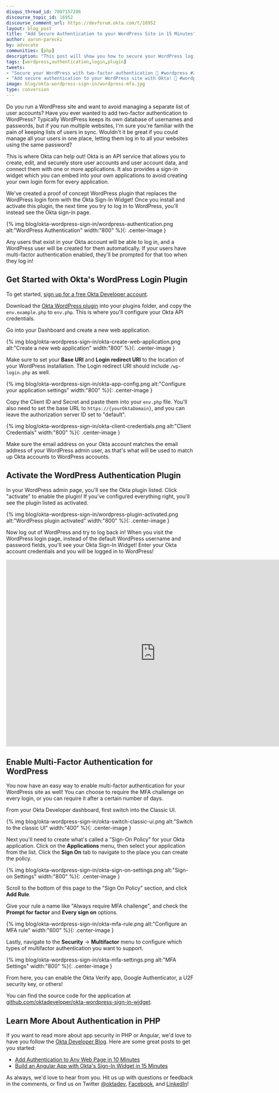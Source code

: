 ```yaml
---
disqus_thread_id: 7007157286
discourse_topic_id: 16952
discourse_comment_url: https://devforum.okta.com/t/16952
layout: blog_post
title: "Add Secure Authentication to your WordPress Site in 15 Minutes"
author: aaron-parecki
by: advocate
communities: [php]
description: "This post will show you how to secure your WordPress login with two-factor authentication by using Okta's Sign-In Widget."
tags: [wordpress,authentication,login,plugin]
tweets:
- "Secure your WordPress with two-factor authentication 🔐 #wordpress #2fa"
- "Add secure authentication to your WordPress site with Okta! 🔑 #wordpress"
image: blog/okta-wordpress-sign-in/wordpress-mfa.jpg
type: conversion
---
```


Do you run a WordPress site and want to avoid managing a separate list of user accounts? Have you ever wanted to add two-factor authentication to WordPress? Typically WordPress keeps its own database of usernames and passwords, but if you run multiple websites, I'm sure you're familiar with the pain of keeping lists of users in sync. Wouldn't it be great if you could manage all your users in one place, letting them log in to all your websites using the same password?

This is where Okta can help out! Okta is an API service that allows you to create, edit, and securely store user accounts and user account data, and connect them with one or more applications. It also provides a sign-in widget which you can embed into your own applications to avoid creating your own login form for every application.

We've created a proof of concept WordPress plugin that replaces the WordPress login form with the Okta Sign-In Widget! Once you install and activate this plugin, the next time you try to log in to WordPress, you'll instead see the Okta sign-in page.

{% img blog/okta-wordpress-sign-in/wordpress-authentication.png alt:"WordPress Authentication" width:"800" %}{: .center-image }

Any users that exist in your Okta account will be able to log in, and a WordPress user will be created for them automatically. If your users have multi-factor authentication enabled, they'll be prompted for that too when they log in!


## Get Started with Okta's WordPress Login Plugin

To get started, [sign up for a free Okta Developer account](https://developer.okta.com/signup/).

Download the [Okta WordPress plugin](https://github.com/oktadeveloper/okta-wordpress-sign-in-widget) into your plugins folder, and copy the `env.example.php` to `env.php`. This is where you'll configure your Okta API credentials.

Go into your Dashboard and create a new web application.

{% img blog/okta-wordpress-sign-in/okta-create-web-application.png alt:"Create a new web application" width:"800" %}{: .center-image }

Make sure to set your **Base URI** and **Login redirect URI** to the location of your WordPress installation. The Login redirect URI should include `/wp-login.php` as well.

{% img blog/okta-wordpress-sign-in/okta-app-config.png alt:"Configure your application settings" width:"800" %}{: .center-image }

Copy the Client ID and Secret and paste them into your `env.php` file. You'll also need to set the base URL to `https://{yourOktaDomain}`, and you can leave the authorization server ID set to "default".

{% img blog/okta-wordpress-sign-in/okta-client-credentials.png alt:"Client Credentials" width:"800" %}{: .center-image }

Make sure the email address on your Okta account matches the email address of your WordPress admin user, as that's what will be used to match up Okta accounts to WordPress accounts.

## Activate the WordPress Authentication Plugin

In your WordPress admin page, you'll see the Okta plugin listed. Click "activate" to enable the plugin! If you've configured everything right, you'll see the plugin listed as activated.

{% img blog/okta-wordpress-sign-in/wordpress-plugin-activated.png alt:"WordPress plugin activated" width:"800" %}{: .center-image }

Now log out of WordPress and try to log back in! When you visit the WordPress login page, instead of the default WordPress username and password fields, you'll see your Okta Sign-In Widget! Enter your Okta account credentials and you will be logged in to WordPress!

<iframe width="800" height="500" src="https://www.youtube.com/embed/l8fWJTSDlWo" frameborder="0" allow="accelerometer; autoplay; encrypted-media; gyroscope; picture-in-picture" allowfullscreen></iframe>

## Enable Multi-Factor Authentication for WordPress

You now have an easy way to enable multi-factor authentication for your WordPress site as well! You can choose to require the MFA challenge on every login, or you can require it after a certain number of days.

From your Okta Developer dashboard, first switch into the Classic UI.

{% img blog/okta-wordpress-sign-in/okta-switch-classic-ui.png alt:"Switch to the classic UI" width:"400" %}{: .center-image }

Next you'll need to create what's called a "Sign-On Policy" for your Okta application. Click on the **Applications** menu, then select your application from the list. Click the **Sign On** tab to navigate to the place you can create the policy.

{% img blog/okta-wordpress-sign-in/okta-sign-on-settings.png alt:"Sign-on Settings" width:"800" %}{: .center-image }

Scroll to the bottom of this page to the "Sign On Policy" section, and click **Add Rule**.

Give your rule a name like "Always require MFA challenge", and check the **Prompt for factor** and **Every sign on** options.

{% img blog/okta-wordpress-sign-in/okta-mfa-rule.png alt:"Configure an MFA rule" width:"600" %}{: .center-image }

Lastly, navigate to the **Security** -> **Multifactor** menu to configure which types of multifactor authentication you want to support.

{% img blog/okta-wordpress-sign-in/okta-mfa-settings.png alt:"MFA Settings" width:"800" %}{: .center-image }

From here, you can enable the Okta Verify app, Google Authenticator, a U2F security key, or others!

You can find the source code for the application at [github.com/oktadeveloper/okta-wordpress-sign-in-widget](https://github.com/oktadeveloper/okta-wordpress-sign-in-widget).

## Learn More About Authentication in PHP

If you want to read more about app security in PHP or Angular, we'd love to have you follow the [Okta Developer Blog](/blog/). Here are some great posts to get you started:

* [Add Authentication to Any Web Page in 10 Minutes](/blog/2018/06/08/add-authentication-to-any-web-page-in-10-minutes)
* [Build an Angular App with Okta's Sign-In Widget in 15 Minutes](/blog/2017/03/27/angular-okta-sign-in-widget)

As always, we'd love to hear from you. Hit us up with questions or feedback in the comments, or find us on Twitter [@oktadev](https://twitter.com/oktadev), [Facebook](https://www.facebook.com/oktadevelopers/), and [LinkedIn](https://www.linkedin.com/company/oktadev)!
